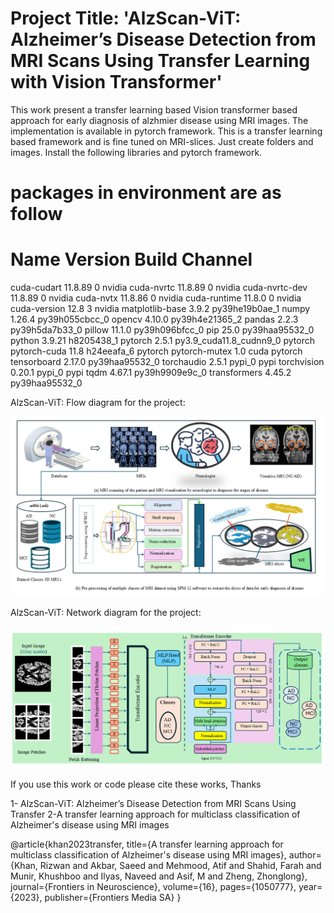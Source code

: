 # Project Title: 'AlzScan-ViT: Alzheimer’s Disease Detection from MRI Scans Using Transfer Learning with Vision Transformer'

This work present a transfer learning based Vision transformer based approach for early diagnosis of alzhmier disease using MRI images. 
The implementation is available in pytorch framework. This is a transfer learning based framework and is fine tuned on MRI-slices.
Just create folders and images. 
Install the following libraries and pytorch framework.

# packages in environment are as follow
#
# Name                    Version                   Build  Channel
cuda-cudart               11.8.89                       0    nvidia
cuda-nvrtc                11.8.89                       0    nvidia
cuda-nvrtc-dev            11.8.89                       0    nvidia
cuda-nvtx                 11.8.86                       0    nvidia
cuda-runtime              11.8.0                        0    nvidia
cuda-version              12.8                          3    nvidia
matplotlib-base           3.9.2            py39he19b0ae_1
numpy                     1.26.4           py39h055cbcc_0
opencv                    4.10.0           py39h4e21365_2
pandas                    2.2.3            py39h5da7b33_0
pillow                    11.1.0           py39h096bfcc_0
pip                       25.0             py39haa95532_0
python                    3.9.21               h8205438_1
pytorch                   2.5.1           py3.9_cuda11.8_cudnn9_0    pytorch
pytorch-cuda              11.8                 h24eeafa_6    pytorch
pytorch-mutex             1.0                        cuda    pytorch
tensorboard               2.17.0           py39haa95532_0
torchaudio                2.5.1                    pypi_0    pypi
torchvision               0.20.1                   pypi_0    pypi
tqdm                      4.67.1           py39h9909e9c_0
transformers              4.45.2           py39haa95532_0

AlzScan-ViT:
Flow diagram for the project:

![Flow Diagram](https://github.com/imrizvankhan/AlzscanViT/blob/main/flow%20diagram%201.png)

AlzScan-ViT: Network diagram for the project:

![Network Diagram](https://github.com/imrizvankhan/AlzscanViT/blob/main/network.png)

If you use this work or code please cite these works, Thanks

1- AlzScan-ViT: Alzheimer’s Disease Detection from MRI Scans Using Transfer
2-A transfer learning approach for multiclass classification of Alzheimer's disease using MRI images

@article{khan2023transfer,
  title={A transfer learning approach for multiclass classification of Alzheimer's disease using MRI images},
  author={Khan, Rizwan and Akbar, Saeed and Mehmood, Atif and Shahid, Farah and Munir, Khushboo and Ilyas, Naveed and Asif, M and Zheng, Zhonglong},
  journal={Frontiers in Neuroscience},
  volume={16},
  pages={1050777},
  year={2023},
  publisher={Frontiers Media SA}
}


